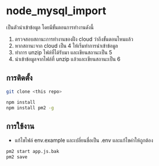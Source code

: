 # node_mysql_import

เป็นตัวนำเข้าข้อมูล โดยมีขั้นตอนการทำงานดังนี้

1. ตรวจสอบสถานะการทำงานของฝั่ง cloud ว่าถึงขั้นตอนไหนแล้ว
2. หากสถานะจาก cloud เป็น 4 ให้เริ่มทำการนำเข้าข้อมูล
3. ทำการ unzip ไฟล์ที่ได้รับมา และเขียนสถานะเป็น 5
4. นำเข้าข้อมูลจากไฟล์ที่ unzip แล้วและเขียนสถานะเป็น 6

## การติดตั้ง

```bash
git clone <this repo>
```

```bash
npm install
npm install pm2 -g
```

## การใช้งาน
    
-   แก้ไขไฟล์ env.example และเปลี่ยนชื่อเป็น .env และแก้ไขค่าให้ถูกต้อง

```bash
pm2 start app.js.bak
pm2 save
```